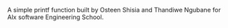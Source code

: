 A simple printf function built by Osteen Shisia and Thandiwe Ngubane for Alx software Engineering School.
